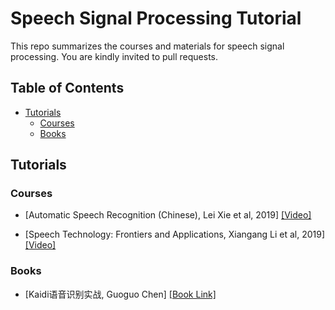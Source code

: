 # Speech Signal Processing Tutorial

This repo summarizes the courses and materials for speech signal processing. You are kindly invited to pull requests. 


## Table of Contents

- [Tutorials](#Toturials)
    - [Courses](#Courses)
    - [Books](#Books)


## Tutorials

### Courses

- [Automatic Speech Recognition (Chinese), Lei Xie et al, 2019] [[Video]](https://www.shenlanxueyuan.com/course/245)

- [Speech Technology: Frontiers and Applications, Xiangang Li et al, 2019] [[Video]](https://www.shenlanxueyuan.com/course/243)

### Books

- [Kaidi语音识别实战, Guoguo Chen] [[Book Link]](https://item.jd.com/12833388.html)

